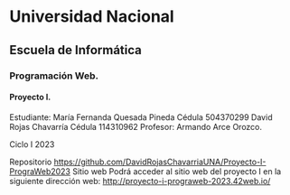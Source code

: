# Universidad Nacional 
## Escuela de Informática 
### Programación Web.

#### Proyecto I.

Estudiante: 
María Fernanda Quesada Pineda
Cédula
504370299
David Rojas Chavarría
Cédula
114310962
Profesor:
Armando Arce Orozco.

Ciclo I 2023

Repositorio
	https://github.com/DavidRojasChavarriaUNA/Proyecto-I-PrograWeb2023
Sitio web
Podrá acceder al sitio web del proyecto I en la siguiente dirección web:
	http://proyecto-i-prograweb-2023.42web.io/
